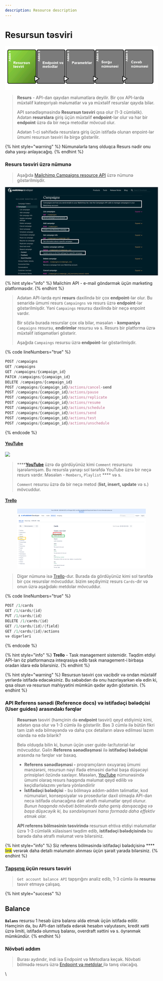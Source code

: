 ```yaml
---
description: Resource description
---
```


# Resursun təsviri



![](../.gitbook/assets/resource.png)

> **Resurs** - API-dan qayıdan məlumatlara deyilir. Bir çox API-larda müxtəlif kateqoriyalı məlumatlar və ya müxtəlif resurslar qayıda bilər.
>
> API sənədləşməsində **Resursun təsviri** qısa olur (1-3 cümləlik). Adətən **resurslara** giriş üçün müxtəlif **endpoint**-lər olur və hər bir **endpoint** üzrə də bir neçə metodlar mövcud olur.&#x20;
>
> Adətən 1-ci səhifədə resurslara giriş üçün istifadə olunan enpoint-lər ümumi resursun təsviri ilə birgə göstərilir.&#x20;

{% hint style="warning" %}
Nümunələrlə tanış olduqca Resurs nədir onu daha yaxşı anlayacağıq.
{% endhint %}

### Resurs təsviri üzrə nümunə

> Aşağıda [Mailchimp Campaigns resource API](https://developer.mailchimp.com/documentation/mailchimp/reference/campaigns/) üzrə nümunə göstərilmişdir.

![](<../.gitbook/assets/mailchimp (1).png>)

{% hint style="info" %}
Mailchim API - e-mail göndərmək üçün marketing platformasıdır.
{% endhint %}

> Adətən API-larda eyni **resurs** daxilində bir çox **endpoint**-lər olur. Bu senaridə ümumi resurs `Campaingns` və resurs üzrə **endpoint**-lər göstərilmişdir. Yəni `Campaings` resursu daxilində bir neçə enpoint vardır.
>
> Bir sözlə burada resurslar çox ola bilər, məsələn - **kompaniya** `Campaigns` resursu, **endirimlər** resursu və s. Resurs bir platforma üzrə müxtəlif istiqamətləri göstərir.
>
> Aşağıda `Campaings` resursu üzrə **endpoint**-lər göstərilmişdir.

{% code lineNumbers="true" %}
```javascript
POST /campaigns
GET /campaigns
GET /campaigns/{campaign_id}
PATCH /campaigns/{campaign_id}
DELETE /campaigns/{campaign_id}
POST /campaigns/{campaign_id}/actions/cancel-send
POST /campaigns/{campaign_id}/actions/pause
POST /campaigns/{campaign_id}/actions/replicate
POST /campaigns/{campaign_id}/actions/resume
POST /campaigns/{campaign_id}/actions/schedule
POST /campaigns/{campaign_id}/actions/send
POST /campaigns/{campaign_id}/actions/test
POST /campaigns/{campaign_id}/actions/unschedule
```
{% endcode %}

#### [YouTube](https://developers.google.com/youtube/v3/docs/comments)

![](../.gitbook/assets/youtube\_api.PNG)

> ****[**YouTube**](https://developers.google.com/youtube/v3/docs/comments) üzrə də gördüyünüz kimi `Comment` resursunu işarələmişəm. Bu resursla yanaşı sol tərəfdə YouTube üzrə bir neçə resurs vardır. Məsələn - `Members`**,** `Playlist` **** və s.
>
> `Comment` resursu üzrə də bir neçə metod (**list, insert, update** və s.) mövcuddur.

#### [Trello](https://developer.atlassian.com/cloud/trello/rest/api-group-cards/#api-group-cards)

<figure><img src="../.gitbook/assets/trello_v1.png" alt=""><figcaption></figcaption></figure>

> Digər nümunə isə [Trello](https://developer.atlassian.com/cloud/trello/rest/api-group-cards/#api-group-cards)-dur. Burada da gördüyünüz kimi sol tərəfdə bir çox resurslar mövcuddur. bizim seçdiyimiz resurs `Cards`-dır və onun üzrə aşağıdakı metdolar mövcuddur.

{% code lineNumbers="true" %}
```java
POST /1/cards
GET /1/cards/{id}
PUT /1/cards/{id}
DELETE /1/cards/{id}
GET /1/cards/{id}/{field}
GET /1/cards/{id}/actions
və digərləri
```
{% endcode %}

{% hint style="info" %}
**Trello** - Task management sistemidir. Təqdim etdiyi API-ları öz platformanıza inteqrasiya edib task management-i birbaşa oradan idarə edə bilərsiniz.
{% endhint %}

{% hint style="warning" %}
Resursun təsviri çox vacibdir və ondan müxtəlif yerlərdə istifadə edəcəksiniz. Bu səbəbdən də onu hazırlayarkən elə edin ki, qısa olsun və resursun mahiyyətini mümkün qədər aydın göstərsin.&#x20;
{% endhint %}

### API Referens sənədi (Reference docs) və istifadəçi bələdçisi (User guides) arasındakı fərqlər <a href="#recognize-the-difference-between-reference-docs-versus-user-guides" id="recognize-the-difference-between-reference-docs-versus-user-guides"></a>

> **Resursun** təsviri (həmçinin də **endpoint** təsviri) qeyd etdiyimiz kimi, adətən qısa olur və 1-3 cümlə ilə göstərilir. Bəs 3 cümlə ilə bütün fikri tam izah edə bilməyəndə və daha çox detalların əlavə edilməsi lazım olanda nə edə bilərik?&#x20;
>
> Belə olduqda bilin ki, bunun üçün user guide-lar/tutorial-lar mövcuddur. Gəlin **Referens sənədləşməsi** ilə **istifadəçi bələdçisi** arasında nə fərqlər var baxaq.
>
> * **Referens sənədləşməsi -** proqramçıların oxuyaraq ümumi mənzərəni, resursun nəyi ifadə etməsini dərhal başa düşəcəyi prinsipləri özündə saxlayır. Məsələn, [YouTube](step-1-resource-description-api-reference-tutorial.md#youtube) nümunəsində  ümumi olaraq resurs haqqında məlumat qeyd edilib və keçidlərləlazımı yerlərə yönləndiirlir
> * **İstifadəçi bələdçisi** -  bu bölməyə addım-addım təlimatlar, kod nümunələri, konsepsiyalar və prosedurlar daxil olmaqla API-dən necə istifadə olunacağına dair ətraflı məlumatlar qeyd olunur. _Bunun haqqında növbəti bölmələrdə daha geniş danışacağıq və başa düşəcəyik ki, bu səndələşməni hansı formada daha effektiv etmək olar._
>
> **API referens bölməsinin təsvirində** resursun ehtiva etdiyi məlumatlar üzrə 1-3 cümləlik xülasisəni təqdim edib, **istifadəçi bələdçisində** bu barədə daha ətraflı məlumat verə bilərsiniz.&#x20;

{% hint style="info" %}
Siz referens bölməsində istifadəçi bələdçisinə **** <mark style="color:blue;">link</mark> verərək daha detallı məlumatın alınması üçün şərait yarada bilərsiniz.&#x20;
{% endhint %}

### [Tapşırıq ](../tapsiriq.md)üçün resurs təsviri <a href="#resource-description-for-the-surfreport-endpoint" id="resource-description-for-the-surfreport-endpoint"></a>

> `Get account balance API` tapşırığını analiz edib, 1-3 cümlə ilə **resursu** təsvir etməyə çalışaq.&#x20;

{% hint style="success" %}
## Balance

**`Balans`** resursu 1 hesab üzrə balansı əldə etmək üçün istifadə edilir. Həmçinin də, bu API-dan istifadə edərək hesabın valyutasını, kredit xətti üzrə limiti, istifadə olunmuş balansı, overdraft xəttini və s. öyrənmək mümkündür.
{% endhint %}

### Növbəti addım

> Burası aydındır, indi isə Endpoint və Metodlara keçək. Növbəti bölmədə resurs üzrə [Endpoint və metdolar ](step-2-endpoints-and-methods-api-reference-tutorial.md)ilə tanış olacağıq.&#x20;

\
